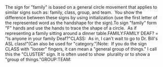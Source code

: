 The sign for "family" is based on a general circle movement 
	that applies to similar signs such as: family, class, group, and team.  
	You show the difference between these signs by using initialization (use the 
	first letter of the represented word as the handshape for the sign).To sign "family" form "F" hands and use the hands to trace 
the shape of a circle.  As if representing a family sitting around a dinner 
table.FAMILY:FAMILY DEAF? = "Is anyone in your family Deaf?"CLASS:  As in, I can't wait to go to Dr. Bill's ASL class!"(Can also be used for "category.")Note:  If you do the sign CLASS with "looser" fingers, it can mean a 
"general group of things." I call this the "CLUSTER" 
sign. It is often used to show  plurality or to 
show a "group of things."GROUP:TEAM: